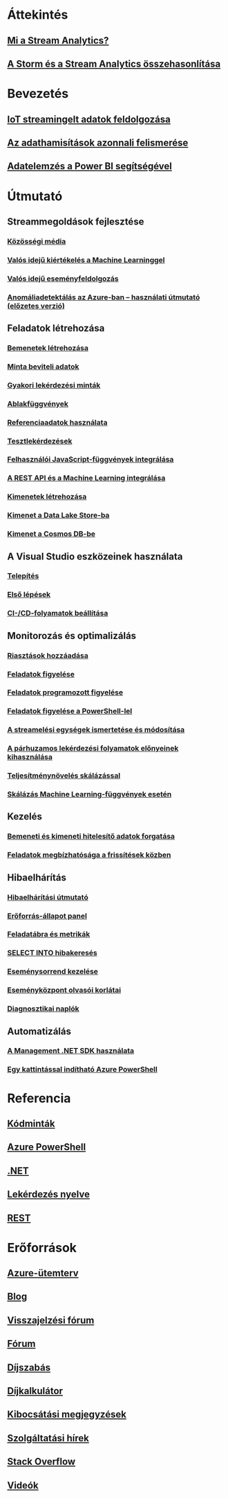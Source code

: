 # Áttekintés
## [Mi a Stream Analytics?](stream-analytics-introduction.md)
## [A Storm és a Stream Analytics összehasonlítása](stream-analytics-comparison-storm.md)

# Bevezetés
## [IoT streamingelt adatok feldolgozása](stream-analytics-get-started-with-azure-stream-analytics-to-process-data-from-iot-devices.md)
## [Az adathamisítások azonnali felismerése](stream-analytics-real-time-fraud-detection.md)
## [Adatelemzés a Power BI segítségével](stream-analytics-power-bi-dashboard.md)

# Útmutató

## Streammegoldások fejlesztése
### [Közösségi média](stream-analytics-twitter-sentiment-analysis-trends.md)
### [Valós idejű kiértékelés a Machine Learninggel](stream-analytics-machine-learning-integration-tutorial.md)
### [Valós idejű eseményfeldolgozás](stream-analytics-real-time-event-processing-reference-architecture.md)
### [Anomáliadetektálás az Azure-ban – használati útmutató (előzetes verzió)](stream-analytics-machine-learning-anomaly-detection.md)

## Feladatok létrehozása
### [Bemenetek létrehozása](stream-analytics-define-inputs.md)
### [Minta beviteli adatok](stream-analytics-sample-data-input.md)
### [Gyakori lekérdezési minták](stream-analytics-stream-analytics-query-patterns.md)
### [Ablakfüggvények](stream-analytics-window-functions.md)
### [Referenciaadatok használata](stream-analytics-use-reference-data.md)
### [Tesztlekérdezések](stream-analytics-test-query.md)
### [Felhasználói JavaScript-függvények integrálása](stream-analytics-javascript-user-defined-functions.md)
### [A REST API és a Machine Learning integrálása](stream-analytics-how-to-configure-azure-machine-learning-endpoints-in-stream-analytics.md)
### [Kimenetek létrehozása](stream-analytics-define-outputs.md)
### [Kimenet a Data Lake Store-ba](stream-analytics-data-lake-output.md)
### [Kimenet a Cosmos DB-be](stream-analytics-documentdb-output.md)

## A Visual Studio eszközeinek használata
### [Telepítés](stream-analytics-tools-for-visual-studio-install.md)
### [Első lépések](stream-analytics-tools-for-visual-studio.md)
### [CI-/CD-folyamatok beállítása](stream-analytics-tools-for-visual-studio-cicd.md)

## Monitorozás és optimalizálás
### [Riasztások hozzáadása](stream-analytics-set-up-alerts.md)
### [Feladatok figyelése](stream-analytics-monitoring.md)
### [Feladatok programozott figyelése](stream-analytics-monitor-jobs.md)
### [Feladatok figyelése a PowerShell-lel](stream-analytics-monitor-and-manage-jobs-use-powershell.md)
### [A streamelési egységek ismertetése és módosítása](stream-analytics-streaming-unit-consumption.md)
### [A párhuzamos lekérdezési folyamatok előnyeinek kihasználása](stream-analytics-parallelization.md)
### [Teljesítménynövelés skálázással](stream-analytics-scale-jobs.md)
### [Skálázás Machine Learning-függvények esetén](stream-analytics-scale-with-machine-learning-functions.md)

## Kezelés
### [Bemeneti és kimeneti hitelesítő adatok forgatása](stream-analytics-login-credentials-inputs-outputs.md)
### [Feladatok megbízhatósága a frissítések közben](stream-analytics-job-reliability.md)

## Hibaelhárítás
### [Hibaelhárítási útmutató](stream-analytics-troubleshooting-guide.md)
### [Erőforrás-állapot panel](stream-analytics-resource-health.md)
### [Feladatábra és metrikák](stream-analytics-job-diagram-with-metrics.md)
### [SELECT INTO hibakeresés](stream-analytics-select-into.md)
### [Eseménysorrend kezelése](stream-analytics-out-of-order-and-late-events.md)
### [Eseményközpont olvasói korlátai](stream-analytics-event-hub-consumer-groups.md)
### [Diagnosztikai naplók](stream-analytics-job-diagnostic-logs.md)

## Automatizálás
### [A Management .NET SDK használata](stream-analytics-dotnet-management-sdk.md)
### [Egy kattintással indítható Azure PowerShell](https://github.com/Azure/azure-stream-analytics/tree/master/Samples/ASAOneClick)

# Referencia
## [Kódminták](https://azure.microsoft.com/en-us/resources/samples/?service=stream-analytics)
## [Azure PowerShell](/powershell/module/azurerm.streamanalytics)
## [.NET](/dotnet/api/microsoft.azure.management.streamanalytics)
## [Lekérdezés nyelve](https://msdn.microsoft.com/library/azure/dn834998)
## [REST](/rest/api/streamanalytics)

# Erőforrások
## [Azure-ütemterv](https://azure.microsoft.com/roadmap/)
## [Blog](http://blogs.msdn.com/b/streamanalytics/)
## [Visszajelzési fórum](http://feedback.azure.com/forums/270577-azure-stream-analytics)
## [Fórum](https://social.msdn.microsoft.com/Forums/en-US/home?forum=AzureStreamAnalytics)
## [Díjszabás](https://azure.microsoft.com/pricing/details/stream-analytics/)
## [Díjkalkulátor](https://azure.microsoft.com/pricing/calculator/)
## [Kibocsátási megjegyzések](stream-analytics-release-notes.md)
## [Szolgáltatási hírek](https://azure.microsoft.com/updates/?product=stream-analytics)
## [Stack Overflow](http://stackoverflow.com/questions/tagged/azure-stream-analytics)
## [Videók](https://azure.microsoft.com/documentation/videos/index/?services=stream-analytics)
